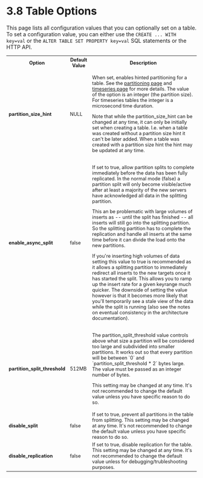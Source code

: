 3.8 Table Options
=================

This page lists all configuration values that you can optionally set on a table.
To set a configuration value, you can either use the `CREATE ... WITH key=val` or
the `ALTER TABLE SET PROPERTY key=val` SQL statements or the HTTP API.

<table style="font-size:90%;">
  <tr>
    <th>Option</th>
    <th>Default Value</th>
    <th>Description</th>
  </tr>
  <tr>
    <td><b>partition_size_hint</b></td>
    <td>NULL</td>
    <td>
      <p>
        When set, enables hinted partitioning for a table. See the
        <a href="../partitioning/"> partitioning page</a> and
        <a href="../../collecting-data/high-volume-timeseries-logs/">timeseries page</a>
        for more details. The value of the option is an integer (the partition size).
        For timeseries tables the integer is a microsecond time duration.
      </p>
      <p>
        Note that while the partition_size_hint can be changed at any time, it
        can only be initially set when creating a table. I.e. when a table was
        created without a partition size hint it can't be later added. When a
        table was created with a partition size hint the hint may be updated at
        any time.
      </p>
    </td>
  </tr>
  <tr>
    <td><b>enable_async_split</b></td>
    <td>false</td>
    <td>
      <p>
        If set to true, allow partition splits to complete immediately before
        the data has been fully replicated. In the normal mode (false) a partition
        split will only become visible/active after at least a majority of the new
        servers have acknowledged all data in the splitting partition.
      </p>
      <p>
        This an be problematic with large volumes of inserts as -- until the
        split has finished -- all inserts will still go into the splitting
        partition. So the splitting partition has to complete the replication
        and handle all inserts at the same time before it can divide the load
        onto the new partitions.
      </p>
      <p>
        If you're inserting high volumes of data setting this value to true
        is recommended as it allows a splitting partition to immediately
        redirect all inserts to the new targets once it has started the split.
        This allows you to ramp up the insert rate for a given keyrange much
        quicker. The downside of setting the value however is that it becomes
        more likely that you'll temporarily see a stale view of the data while
        the split is running (also see the notes on eventual consistency in the
        architecture documentation).
      </p>
    </td>
  </tr>
  <tr>
    <td><b>partition_split_threshold</b></td>
    <td>512MB</td>
    <td>
      <p>
        The partition_split_threshold value controls above what size a partition
        will be considered too large and subdivided into smaller partitions. It
        works out so that every partition will be between `0` and
        `partition_split_threshold * 2` bytes large. The value must be passed as
        an integer number of bytes.
      </p>
      <p>
        This setting may be changed at any time. It's not recommended to change
        the default value unless you have specific reason to do so.
      </p>
    </td>
  </tr>
  <tr>
    <td><b>disable_split</b></td>
    <td>false</td>
    <td>
      If set to true, prevent all partitions in the table from splitting. This
      setting may be changed at any time. It's not recommended to change the
      default value unless you have specific reason to do so.
    </td>
  </tr>
  <tr>
    <td><b>disable_replication</b></td>
    <td>false</td>
    <td>
      If set to true, disable replication for the table. This setting may be
      changed at any time. It's not recommended to change the default value
      unless for debugging/trubleshooting purposes.
    </td>
  </tr>
</table>







